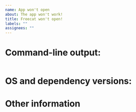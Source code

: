 ```yaml
---
name: App won't open
about: The app won't work!
title: Freecat won't open!
labels: ""
assignees: ""
---
```


# Command-line output:

<!-- Copy and paste everything from your terminal. Make sure you remove private information. -->

```

```

# OS and dependency versions:

<!-- Put some info about your device setup. -->

# Other information

<!-- Anything else? -->
